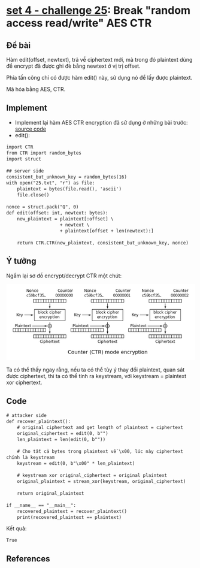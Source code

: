 # **[set 4 - challenge 25](https://cryptopals.com/sets/4/challenges/25): Break "random access read/write" AES CTR**

## Đề bài
Hàm edit(offset, newtext), trả về ciphertext mới, mà trong đó plaintext dùng để encrypt đã được ghi đè bằng newtext ở vị trị offset.

Phía tấn công chỉ có được hàm edit() này, sử dụng nó để lấy được plaintext.

Mã hóa bằng AES, CTR.

## Implement
- Implement lại hàm AES CTR encryption đã sử dụng ở những bài trước: [source code](./CTR.py)
- edit():
```
import CTR
from CTR import random_bytes
import struct

## server side
consistent_but_unknown_key = random_bytes(16)
with open("25.txt", "r") as file:
    plaintext = bytes(file.read(), 'ascii')
    file.close()

nonce = struct.pack("Q", 0)
def edit(offset: int, newtext: bytes):
    new_plaintext = plaintext[:offset] \
                    + newtext \
                    + plaintext[offset + len(newtext):]

    return CTR.CTR(new_plaintext, consistent_but_unknown_key, nonce)
```

## Ý tưởng
Ngắm lại sơ đồ encrypt/decrypt CTR một chút:

<img src="pictures/ctr_e.png">

Ta có thể thấy ngay rằng, nếu ta có thể tùy ý thay đổi plaintext, quan sát được ciphertext, thì ta có thể tính ra keystream, với keystream = plaintext xor ciphertext.

## Code
```
# attacker side
def recover_plaintext():
    # original ciphertext and get length of plaintext = ciphertext
    original_ciphertext = edit(0, b"")
    len_plaintext = len(edit(0, b""))

    # Cho tất cả bytes trong plaintext về \x00, lúc này ciphertext chính là keystream
    keystream = edit(0, b"\x00" * len_plaintext)

    # keystream xor original_ciphertext = original plaintext
    original_plaintext = stream_xor(keystream, original_ciphertext)

    return original_plaintext

if __name__ == "__main__":
    recovered_plaintext = recover_plaintext()
    print(recovered_plaintext == plaintext)
```
Kết quả:
```
True
```

## References

